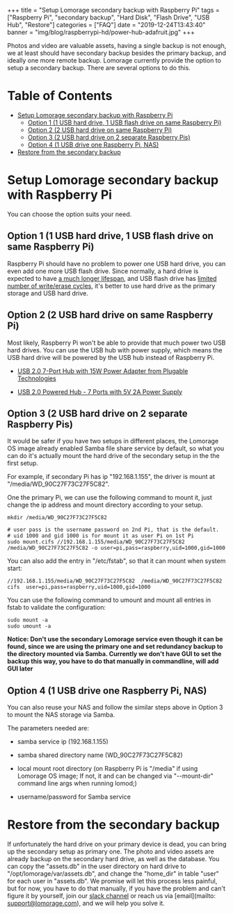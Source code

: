 +++
title = "Setup Lomorage secondary backup with Raspberry Pi"
tags = ["Raspberry Pi", "secondary backup", "Hard Disk", "Flash Drive", "USB Hub", "Restore"]
categories = ["FAQ"]
date = "2019-12-24T13:43:40"
banner = "img/blog/raspberrypi-hd/power-hub-adafruit.jpg"
+++

Photos and video are valuable assets, having a single backup is not enough, we at least should have secondary backup besides the primary backup, and ideally one more remote backup. Lomorage currently provide the option to setup a secondary backup. There are several options to do this.

<!--more--> 

Table of Contents
=================

   * [Setup Lomorage secondary backup with Raspberry Pi](#setup-lomorage-secondary-backup-with-raspberry-pi)
      * [Option 1 (1 USB hard drive, 1 USB flash drive on same Raspberry Pi)](#option-1-1-usb-hard-drive-1-usb-flash-drive-on-same-raspberry-pi)
      * [Option 2 (2 USB hard drive on same Raspberry Pi)](#option-2-2-usb-hard-drive-on-same-raspberry-pi)
      * [Option 3 (2 USB hard drive on 2 separate Raspberry Pis)](#option-3-2-usb-hard-drive-on-2-separate-raspberry-pis)
      * [Option 4 (1 USB drive one Raspberry Pi, NAS)](#option-4-1-usb-drive-one-raspberry-pi-nas)
   * [Restore from the secondary backup](#restore-from-the-secondary-backup)

# Setup Lomorage secondary backup with Raspberry Pi

You can choose the option suits your need.

## Option 1 (1 USB hard drive, 1 USB flash drive on same Raspberry Pi)

Raspberry Pi should have no problem to power one USB hard drive, you can even add one more USB flash drive. Since normally, a hard drive is expected to have [a much longer lifespan](https://www.datanumen.com/blogs/usb-flash-drive-vs-external-hard-drive-better-storing-data/), and USB flash drive has [limited number of write/erase cycles](https://www.flashbay.com/blog/usb-life-expectancy), it's better to use hard drive as the primary storage and USB hard drive.

## Option 2 (2 USB hard drive on same Raspberry Pi)

Most likely, Raspberry Pi won't be able to provide that much power two USB hard drives. You can use the USB hub with power supply, which means the USB hard drive will be powered by the USB hub instead of Raspberry Pi.

- [USB 2.0 7-Port Hub with 15W Power Adapter from Plugable Technologies](https://www.walmart.com/ip/Plugable-USB-Hub-USB-2-0-7-Port-15W/134245816)

- [USB 2.0 Powered Hub - 7 Ports with 5V 2A Power Supply](https://www.adafruit.com/product/961)

## Option 3 (2 USB hard drive on 2 separate Raspberry Pis)

It would be safer if you have two setups in different places, the Lomorage OS image already enabled Samba file share service by default, so what you can do it's actually mount the hard drive of the secondary setup in the the first setup.

For example, if secondary Pi has ip "192.168.1.155", the driver is mount at "/media/WD_90C27F73C27F5C82".

One the primary Pi, we can use the following command to mount it, just change the ip address and mount directory according to your setup.

```
mkdir /media/WD_90C27F73C27F5C82

# user pass is the username password on 2nd Pi, that is the default.
# uid 1000 and gid 1000 is for mount it as user Pi on 1st Pi
sudo mount.cifs //192.168.1.155/media/WD_90C27F73C27F5C82 /media/WD_90C27F73C27F5C82 -o user=pi,pass=raspberry,uid=1000,gid=1000
```

You can also add the entry in "/etc/fstab", so that it can mount when system start:

```
//192.168.1.155/media/WD_90C27F73C27F5C82  /media/WD_90C27F73C27F5C82  cifs  user=pi,pass=raspberry,uid=1000,gid=1000
```

You can use the following command to umount and mount all entries in fstab to validate the configuration:

```
sudo mount -a
sudo umount -a
```

**Notice: Don't use the secondary Lomorage service even though it can be found, since we are using the primary one and set redundancy backup to the directory mounted via Samba. Currently we don't have GUI to set the backup this way, you have to do that manually in commandline, will add GUI later**

## Option 4 (1 USB drive one Raspberry Pi, NAS)

You can also reuse your NAS and follow the similar steps above in Option 3 to mount the NAS storage via Samba.

The parameters needed are:

- samba service ip (192.168.1.155)

- samba shared directory name (WD_90C27F73C27F5C82)

- local mount root directory (on Raspberry Pi is "/media" if using Lomorage OS image; If not, it and can be changed via "--mount-dir" command line args when running lomod;)

- username/password for Samba service

# Restore from the secondary backup

If unfortunately the hard drive on your primary device is dead, you can bring up the secondary setup as primary one. The photo and video assets are already backup on the secondary hard drive, as well as the database. You can copy the "assets.db" in the user directory on hard drive to "/opt/lomorage/var/assets.db", and change the "home_dir" in table "user" for each user in "assets.db". We promise will let this process less painful, but for now, you have to do that manually, if you have the problem and can't figure it by yourself, join our [slack channel](https://join.slack.com/t/lomorage/shared_invite/enQtODc4MTE5ODQzNzkyLTRlY2U4MTQ1YjczYjBhMDcwMmExYTUxNTg2NTE5YmRkZjg2ZWQwZjg1MjEwMjQzZWVjMmEwZjk3ZGIyODY4ODM) or reach us via [email](mailto: support@lomorage.com), and we will help you solve it.


